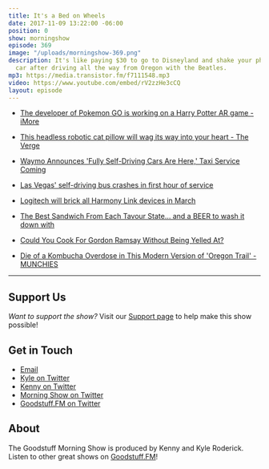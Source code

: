 ```yaml
---
title: It's a Bed on Wheels
date: 2017-11-09 13:22:00 -06:00
position: 0
show: morningshow
episode: 369
image: "/uploads/morningshow-369.png"
description: It's like paying $30 to go to Disneyland and shake your phone at a self-driving
  car after driving all the way from Oregon with the Beatles.
mp3: https://media.transistor.fm/f7111548.mp3
video: https://www.youtube.com/embed/rV2zzHe3cCQ
layout: episode
---
```


* [The developer of Pokemon GO is working on a Harry Potter AR game - iMore](https://www.imore.com/developer-pokemon-go-working-harry-potter-ar-game?utm_source=im_tw&utm_medium=tw_card&utm_content=44415&utm_campaign=social)

* [This headless robotic cat pillow will wag its way into your heart - The Verge](https://www.theverge.com/2017/10/5/16431118/qoobo-yukai-engineering-cat-tail-wagging-robot)

* [Waymo Announces 'Fully Self-Driving Cars Are Here,' Taxi Service Coming](https://gizmodo.com/waymo-announces-fully-self-driving-cars-are-here-taxi-1820221010?utm_campaign=socialflow_gizmodo_twitter&utm_source=gizmodo_twitter&utm_medium=socialflow)

* [Las Vegas' self-driving bus crashes in first hour of service](https://www.engadget.com/2017/11/09/las-vegas-self-driving-shuttle-bus-crash/)

* [Logitech will brick all Harmony Link devices in March](https://www.engadget.com/2017/11/09/logitech-will-brick-harmony-link-in-march/)

* [The Best Sandwich From Each Tavour State… and a BEER to wash it down with](https://www.tavour.com/blog/sandwichbeer/)

* [Could You Cook For Gordon Ramsay Without Being Yelled At?](https://www.buzzfeed.com/jesseszewczyk/gordon-ramsay-cooking-quiz?utm_term=.awKQXPdlW#.dbV6j7y8A)

* [Die of a Kombucha Overdose in This Modern Version of 'Oregon Trail' - MUNCHIES](https://munchies.vice.com/en_us/article/3kv5p3/die-of-a-kombucha-overdose-in-this-modern-version-of-oregon-trail?utm_campaign=trendsus&utm_source=munchiestwitterus)

---

## Support Us
*Want to support the show?* Visit our [Support page](https://goodstuff.fm/support) to help make this show possible!

## Get in Touch
* [Email](mailto:kyle@goodstuff.fm)
* [Kyle on Twitter](http://twitter.com/dogburps)
* [Kenny on Twitter](http://twitter.com/pizzarobotics)
* [Morning Show on Twitter](http://twitter.com/morningshowam)
* [Goodstuff.FM on Twitter](http://twitter.com/goodstufffm)

## About
The Goodstuff Morning Show is produced by Kenny and Kyle Roderick. Listen to other great shows on [Goodstuff.FM](http://goodstuff.fm/shows)!
